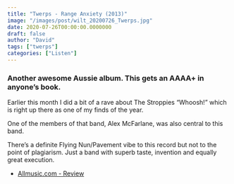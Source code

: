 ```yaml
---
title: "Twerps - Range Anxiety (2013)"
image: "/images/post/wilt_20200726_Twerps.jpg"
date: 2020-07-26T00:00:00.0000000
draft: false
author: "David"
tags: ["twerps"]
categories: ["Listen"]
---
```

### Another awesome Aussie album. This gets an AAAA+ in anyone’s book.   
  
Earlier this month I did a bit of a rave about The Stroppies “Whoosh!” which is right up there as one of my finds of the year.   
  
One of the members of that band, Alex McFarlane, was also central to this band.   
  
There’s a definite Flying Nun/Pavement vibe to this record but not to the point of plagiarism.  Just a band with superb taste, invention and equally great execution.   

-  [Allmusic.com - Review](https://www.allmusic.com/album/range-anxiety-mw0002791973)
